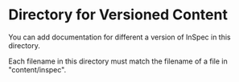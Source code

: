 <!-- markdownlint-disable MD002 -->
# Directory for Versioned Content
<!-- markdownlint-enable MD002 -->

You can add documentation for different a version of InSpec in this directory.

Each filename in this directory must match the filename of a file in "content/inspec".
